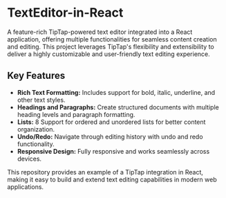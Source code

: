 # TextEditor-in-React

A feature-rich TipTap-powered text editor integrated into a React application, offering multiple functionalities for seamless content creation and editing. This project leverages TipTap's flexibility and extensibility to deliver a highly customizable and user-friendly text editing experience.

## Key Features
- **Rich Text Formatting:** Includes support for bold, italic, underline, and other text styles.
- **Headings and Paragraphs:** Create structured documents with multiple heading levels and paragraph formatting.
- **Lists:** 8 Support for ordered and unordered lists for better content organization.
- **Undo/Redo:** Navigate through editing history with undo and redo functionality.
- **Responsive Design:** Fully responsive and works seamlessly across devices.

This repository provides an example of a TipTap integration in React, making it easy to build and extend text editing capabilities in modern web applications.
